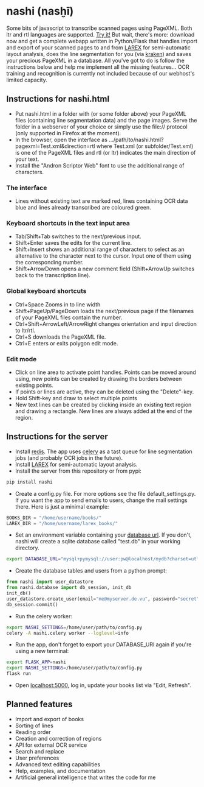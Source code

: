 # nashi (nasḫī)
Some bits of javascript to transcribe scanned pages using PageXML. Both ltr and rtl languages are supported. [Try it!](https://andbue.github.io/nashi/nashi.html?pagexml=Test.xml)
But wait, there's more: download now and get a complete webapp written in Python/Flask that handles import and export of your scanned pages to and from [LAREX](https://github.com/chreul/LAREX) for semi-automatic layout analysis, does the line segmentation for you (via [kraken](http://kraken.re/)) and saves your precious PageXML in a database. All you've got to do is follow the instructions below and help me implement all the missing features... OCR training and recognition is currently not included because of our webhost's limited capacity.

## Instructions for nashi.html
- Put nashi.html in a folder with (or some folder above) your PageXML files (containing line segmentation data) and the page images. Serve the folder in a webserver of your choice or simply use the file:// protocol (only supported in Firefox at the moment).
- In the browser, open the interface as .../path/to/nashi.html?pagexml=Test.xml&direction=rtl where Test.xml (or subfolder/Test.xml) is one of the PageXML files and rtl (or ltr) indicates the main direction of your text.
- Install the "Andron Scriptor Web" font to use the additional range of characters.

### The interface
- Lines without existing text are marked red, lines containing OCR data blue and lines already transcribed are coloured green.
### Keyboard shortcuts in the text input area
- Tab/Shift+Tab switches to the next/previous input.
- Shift+Enter saves the edits for the current line.
- Shift+Insert shows an additional range of characters to select as an alternative to the character next to the cursor. Input one of them using the corresponding number. 
- Shift+ArrowDown opens a new comment field (Shift+ArrowUp switches back to the transcription line).
### Global keyboard shortcuts
- Ctrl+Space Zooms in to line width
- Shift+PageUp/PageDown loads the next/previous page if the filenames of your PageXML files contain the number.
- Ctrl+Shift+ArrowLeft/ArrowRight changes orientation and input direction to ltr/rtl.
- Ctrl+S downloads the PageXML file.
- Ctrl+E enters or exits polygon edit mode.
### Edit mode
- Click on line area to activate point handles. Points can be moved around using, new points can be created by drawing the borders between existing points.
- If points or lines are active, they can be deleted using the "Delete"-key.
- Hold Shift-key and draw to select multiple points
- New text lines can be created by clicking inside an existing text region and drawing a rectangle. New lines are always added at the end of the region.

## Instructions for the server
- Install [redis](https://redis.io/). The app uses [celery](http://www.celeryproject.org/) as a tast queue for line segmentation jobs (and probably OCR jobs in the future).
- Install [LAREX](https://github.com/chreul/LAREX) for semi-automatic layout analysis.
- Install the server from this repository or from pypi:
```bash
pip install nashi
```
- Create a config.py file. For more options see the file default\_settings.py. If you want the app to send emails to users, change the mail settings there. Here is just a minimal example: 
```python
BOOKS_DIR = "/home/username/books/"
LAREX_DIR = "/home/username/larex_books/"

```
- Set an environment variable containing your [database url](http://docs.sqlalchemy.org/en/latest/core/engines.html#database-urls). If you don't, nashi will create a sqlite database called "test.db" in your working directory.
```bash
export DATABASE_URL="mysql+pymysql://user:pw@localhost/mydb?charset=utf8"
```
- Create the database tables and users from a python prompt:
```python
from nashi import user_datastore
from nashi.database import db_session, init_db
init_db()
user_datastore.create_user(email="me@myserver.de.vu", password="secret")
db_session.commit()
```
- Run the celery worker:
```bash
export NASHI_SETTINGS=/home/user/path/to/config.py
celery -A nashi.celery worker --loglevel=info
```
- Run the app, don't forget to export your DATABASE\_URl again if you're using a new terminal:
```bash
export FLASK_APP=nashi
export NASHI_SETTINGS=/home/user/path/to/config.py
flask run
```
- Open [localhost:5000](http://localhost:5000), log in, update your books list via "Edit, Refresh".

## Planned features
- Import and export of books
- Sorting of lines
- Reading order
- Creation and correction of regions
- API for external OCR service
- Search and replace
- User preferences
- Advanced text editing capabilities
- Help, examples, and documentation
- Artificial general intelligence that writes the code for me

